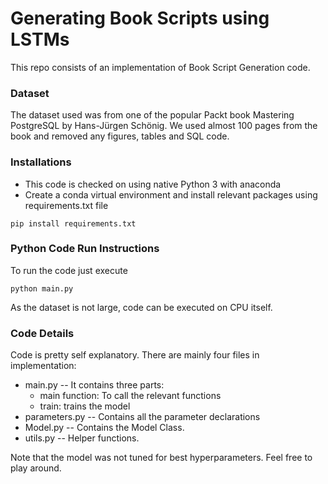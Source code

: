 # Generating Book Scripts using LSTMs
This repo consists of an implementation of Book Script Generation code.

### Dataset
The dataset used was from one of the popular Packt book Mastering PostgreSQL by Hans-Jürgen Schönig. We used almost 100 pages from the book and removed any figures, tables and SQL code. 

### Installations
* This code is checked on using native Python 3 with anaconda
* Create a conda virtual environment and install relevant packages using requirements.txt file
```
pip install requirements.txt
```
### Python Code Run Instructions
To run the code just execute
```
python main.py
```
As the dataset is not large, code can be executed on CPU itself.

### Code Details
Code is pretty self explanatory. There are mainly four files in implementation:
* main.py  -- It contains three parts:
    * main function:  To call the relevant functions
    * train:   trains the model
* parameters.py -- Contains all the parameter declarations
* Model.py -- Contains the Model Class.
* utils.py -- Helper functions.

Note that the model was not tuned for best hyperparameters. Feel free to play around.
